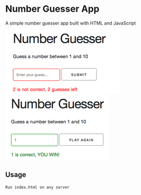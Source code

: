 # Number Guesser App

A simple number guesser app built with HTML and JavaScript

![Splash](screenshots/lost.png)
![Splash](screenshots/win.png)

## Usage

```bash
Run index.html on any server
```